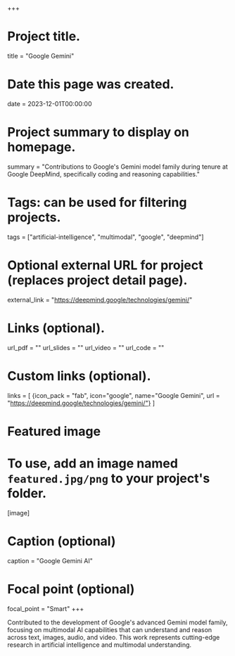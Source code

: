+++
# Project title.
title = "Google Gemini"

# Date this page was created.
date = 2023-12-01T00:00:00

# Project summary to display on homepage.
summary = "Contributions to Google's Gemini model family during tenure at Google DeepMind, specifically coding and reasoning capabilities."

# Tags: can be used for filtering projects.
tags = ["artificial-intelligence", "multimodal", "google", "deepmind"]

# Optional external URL for project (replaces project detail page).
external_link = "https://deepmind.google/technologies/gemini/"

# Links (optional).
url_pdf = ""
url_slides = ""
url_video = ""
url_code = ""

# Custom links (optional).
links = [
  {icon_pack = "fab", icon="google", name="Google Gemini", url = "https://deepmind.google/technologies/gemini/"}
]

# Featured image
# To use, add an image named `featured.jpg/png` to your project's folder. 
[image]
  # Caption (optional)
  caption = "Google Gemini AI"
  
  # Focal point (optional)
  focal_point = "Smart"
+++

Contributed to the development of Google's advanced Gemini model family, focusing on multimodal AI capabilities that can understand and reason across text, images, audio, and video. This work represents cutting-edge research in artificial intelligence and multimodal understanding. 